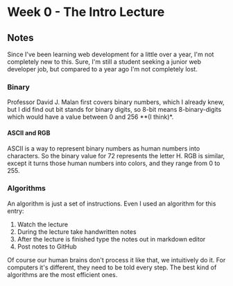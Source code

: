 # Week 0 - The Intro Lecture

## Notes

Since I've been learning web development for a little over a year, I'm not completely new to this. Sure, I'm still a student seeking a junior web developer job, but compared to a year ago I'm not completely lost. 

### Binary
Professor David J. Malan first covers binary numbers, which I already knew, but I did find out bit stands for binary digits, so 8-bit means 8-binary-digits which would have a value between 0 and 256 **(I think)*.  
#### ASCII and RGB
ASCII is a way to represent binary numbers as human numbers into characters. So the binary value for 72 represents the letter H. RGB is similar, except it turns those human numbers into colors, and they range from 0 to 255.

### Algorithms
An algorithm is just a set of instructions. Even I used an algorithm for this entry:

1. Watch the lecture
2. During the lecture take handwritten notes
3. After the lecture is finished type the notes out in markdown editor
4. Post notes to GitHub

Of course our human brains don't process it like that, we intuitively do it. For computers it's different, they need to be told every step. The best kind of algorithms are the most efficient ones.